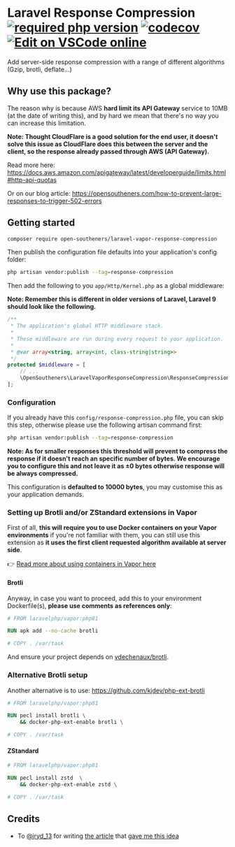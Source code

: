 Laravel Response Compression [![required php version](https://img.shields.io/packagist/php-v/open-southeners/laravel-vapor-response-compression)](https://www.php.net/supported-versions.php) [![codecov](https://codecov.io/gh/open-southeners/laravel-vapor-response-compression/branch/main/graph/badge.svg?token=Q31AYXXGOA)](https://codecov.io/gh/open-southeners/laravel-vapor-response-compression) [![Edit on VSCode online](https://img.shields.io/badge/vscode-edit%20online-blue?logo=visualstudiocode)](https://vscode.dev/github/open-southeners/laravel-vapor-response-compression)
===

Add server-side response compression with a range of different algorithms (Gzip, brotli, deflate...)

## Why use this package?

The reason why is because AWS **hard limit its API Gateway** service to 10MB (at the date of writing this), and by hard we mean that there's no way you can increase this limitation.

**Note: Thought CloudFlare is a good solution for the end user, it doesn't solve this issue as CloudFlare does this between the server and the client, so the response already passed through AWS (API Gateway).**

Read more here: https://docs.aws.amazon.com/apigateway/latest/developerguide/limits.html#http-api-quotas

Or on our blog article: https://opensoutheners.com/how-to-prevent-large-responses-to-trigger-502-errors

## Getting started

```bash
composer require open-southeners/laravel-vapor-response-compression
```

Then publish the configuration file defaults into your application's config folder:

```bash
php artisan vendor:publish --tag=response-compression
```

Then add the following to you `app/Http/Kernel.php` as a global middleware:

**Note: Remember this is different in older versions of Laravel, Laravel 9 should look like the following.**

```php
/**
 * The application's global HTTP middleware stack.
 *
 * These middleware are run during every request to your application.
 *
 * @var array<string, array<int, class-string|string>>
 */
protected $middleware = [
    // ...
    \OpenSoutheners\LaravelVaporResponseCompression\ResponseCompression::class,
];
```

### Configuration

If you already have this `config/response-compression.php` file, you can skip this step, otherwise please use the following artisan command first:

```bash
php artisan vendor:publish --tag=response-compression
```

**Note: As for smaller responses this threshold will prevent to compress the response if it doesn't reach an specific number of bytes. We encourage you to configure this and not leave it as ±0 bytes otherwise response will be always compressed.**

This configuration is **defaulted to 10000 bytes**, you may customise this as your application demands.

### Setting up Brotli and/or ZStandard extensions in Vapor

First of all, **this will require you to use Docker containers on your Vapor environments** if you're not familiar with them, you can still use this extension as **it uses the first client requested algorithm available at server side**.

👉 [Read more about using containers in Vapor here](https://docs.vapor.build/1.0/projects/environments.html#docker-runtimes)

#### Brotli
Anyway, in case you want to proceed, add this to your environment Dockerfile(s), **please use comments as references only**:

```Dockerfile
# FROM laravelphp/vapor:php81

RUN apk add --no-cache brotli

# COPY . /var/task
```

And ensure your project depends on [vdechenaux/brotli](https://github.com/vdechenaux/brotli-php).

### Alternative Brotli setup

Another alternative is to use: https://github.com/kjdev/php-ext-brotli

```Dockerfile
# FROM laravelphp/vapor:php81

RUN pecl install brotli \
    && docker-php-ext-enable brotli \

# COPY . /var/task
```

#### ZStandard

```Dockerfile
# FROM laravelphp/vapor:php81

RUN pecl install zstd  \
    && docker-php-ext-enable zstd \

# COPY . /var/task
```

## Credits

- To [@jryd_13](https://twitter.com/@jryd_13) for writing [the article](https://bannister.me/blog/gzip-compression-on-laravel-vapor/) that [gave me this idea]()
